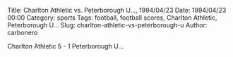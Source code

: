 Title: Charlton Athletic vs. Peterborough U…, 1994/04/23
Date: 1994/04/23 00:00
Category: sports
Tags: football, football scores, Charlton Athletic, Peterborough U…
Slug: charlton-athletic-vs-peterborough-u
Author: carbonero


Charlton Athletic 5 - 1 Peterborough U…
